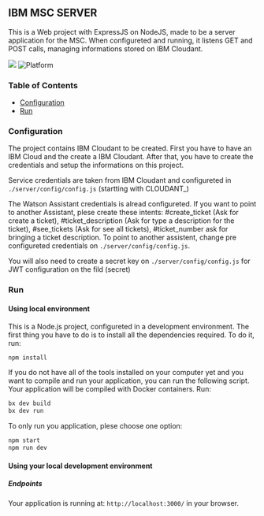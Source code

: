 ## IBM MSC SERVER

This is a Web project with ExpressJS on NodeJS, made to be a server application for the MSC. When configureted and running, it listens GET and POST calls, managing informations stored on IBM Cloudant.

[![](https://img.shields.io/badge/IBM%20Cloud-powered-blue.svg)](https://bluemix.net)
![Platform](https://img.shields.io/badge/platform-NODE-lightgrey.svg?style=flat)

### Table of Contents
* [Configuration](#configuration)
* [Run](#run)

<a name="configuration"></a>
### Configuration

The project contains IBM Cloudant to be created. First you have to have an IBM Cloud and the create a IBM Cloudant. After that, you have to create the credentials and setup the informations on this project.

Service credentials are taken from IBM Cloudant and configureted in `./server/config/config.js` (startting with CLOUDANT_)

The Watson Assistant credentials is alread configureted. If you want to point to another Assistant, plese create these intents: #create_ticket (Ask for create a ticket), #ticket_description (Ask for type a description for the ticket), #see_tickets (Ask for see all tickets), #ticket_number ask for bringing a ticket description. To point to another assistent, change pre configureted credentials on `./server/config/config.js`.

You will also need to create a secret key on `./server/config/config.js` for JWT configuration on the fild (secret)

<a name="run"></a>
### Run
#### Using local environment
This is a Node.js project, configureted in a development environment. The first thing you have to do is to install all the dependencies required. To do it, run:

```bash
npm install
```

If you do not have all of the tools installed on your computer yet and you want to compile and run your application, you can run the following script. Your application will be compiled with Docker containers. Run:

```bash
bx dev build
bx dev run
```

To only run you application, plese choose one option:

```bash
npm start
npm run dev
```

#### Using your local development environment


##### Endpoints

Your application is running at: `http://localhost:3000/` in your browser.
